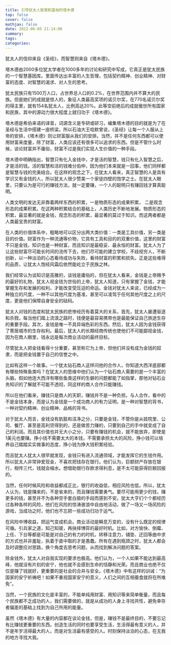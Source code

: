 ```yaml
---
title: 引导犹太人智慧和富裕的塔木德
top: false
cover: false
mathjax: false
date: 2022-06-05 21:14:00
summary:
tags:
categories:
---
```


犹太人的信仰来自《圣经》，而智慧则来自《塔木德》。

塔木德由2000多位犹太学者在1000多年的讨论和研究中写成，它真正是犹太民族的一个智慧基因库。里面传达出丰富的人生哲理，包括契约精神、创业精神、对财富的态度、对智慧的渴求、对人生的思考。

犹太民族只有1500万人口，占世界总人口的0.2%，在世界范围内并不算大的民族。但是她们的成就是惊人的，象征人类最高奖项的诺贝尔奖，在770名诺贝尔奖的得主里，就有154名犹太人，比例高达20%。此等空前绝后的成就傲世所有国家和民族，其中的源动力很大程度上就归功于《塔木德》。

塔木德是希伯来语的译音，词源含义是专研或研习，编集塔木德的目的就是为了在圣经与生活中搭建一座桥梁。所以石油大王哈默曾说，《圣经》让每一个人服从上帝的安排，《塔木德》则让财富服从我们的安排。当然，并不是任何东西都可以使用财富来度量，除了财富，人类应该还有很多可以追求的东西。但是不管什么时候，谈论财富并不庸俗，财富不过是我们实现人生价值的一种手段。

塔木德中明确指出，智慧只有化入金钱中，才是活的智慧，钱只有化入智慧之后，才是活的钱。活的智慧和活的钱难分伯仲，因为他们本来就是一回事，他们同样都是智慧与钱的完美结合。在这样的观念之下，在犹太人看来，真正智慧的人是具有学识又有金钱的人，所以犹太人很少赞美一个家徒四壁的饱学之士。在犹太人眼里，只要认为是可行的赚钱方法，就一定要赚，一个人的聪明只有赚回钱才算真聪明。

人类文明的发达无非靠着两样东西的积累，一是物质形态的成果积累， 二是观念形态的成果积累。在这两种积累结合的基础上，人类历史不断地发展。物质形态的积累，最显著的就是金钱，观念形态的积累，最显著的莫过于知识。而这两者都是人类最宝贵的财富。

在人类的价值体系中，粗略地可以区分出两大类价值：一类是工具价值，另一类是目的价值。财富作为一种流通等价物，它具有工具和目的的双重价值，这里的财富不只是金钱，知识也是一种财富，而且知识是最稳妥、最永恒的财富。犹太人为了让这些财富尽可能长时间的流传下去，他们尽可能的建立学校，不歧视穷人，不断创新，以一种淡泊的心态看待成功与失败，看待财富的积累和损失。正是这些难得的品质，让犹太人饱经风霜后依然能屹立于民族之林。

我们经常认为谈知识是高雅的，谈钱是庸俗的，但在犹太人看来，金钱是上帝赐予的最好的礼物，犹太人视金钱为世俗的上帝，犹太人知道，只有掌握了金钱，才能掌握生存和发展的权利，才能改变受压迫的命运。金钱对犹太人来说，已经成为一种独立的尺度，一种不以其他尺度为基准，甚至可以凌驾于任何其他尺度之上的尺度，更是他们保障自身安全的砝码。

犹太人对钱的态度和犹太民族的悲惨经历有着莫大的关系，首先，犹太人屡遭驱逐和杀戮，每当他们踏上流浪之路时，钱便是最容易携带也是最能保证自己旅途生存的重要手段。其次，金钱是唯一不具异端色彩的东西。然后，犹太人因为金钱获得了寄居城市的生存权利。最后，犹太人的长期经商传统也使他们不可能鄙视金钱，因为在商人眼里，钱永远是每次商业活动的最终目标。

尽管犹太人把金钱看得十分重要，甚至称它为上帝，但他们并没有成为金钱的奴隶，而是把金钱置于自己的信誉之中。

比如有这样一个故事。一个犹太钻石商人这样问他的合作人，你知道大西洋底部都有哪些特殊鱼类吗？在犹太人的思维中他们认为一个钻石商人需要的是一个丰富的头脑，假如他连大西洋有哪些鱼类这样的生僻的问题都能了如指掌，那他对钻石业务知识的了解就不可能不透彻，同这样的商人合作只能赚钱。

所以在他们看来，赚钱只是商人的天职，赚钱并不是一种负担。与人合作，看中的不是金钱本身，而是认为金钱是一个成功商人的有力证明，是一种对智慧的背书，一种对契约精神、创业精神、品格的背书。

对于犹太人而言，金钱没有肮脏和洁净之分，只要是金钱，不管你是从妓院里、公司、餐厅、甚至是高利贷得到的，还是做苦力赚的，只要到自己的手中就变成了自己的利润。而且其价值也并无大小之分，只要有赚钱的机会，就不能放弃，即使是1美元也要赚。挣小钱不需要太大的本钱，不需要承担太大的风险，挣小钱可以培养自己踏踏实实做事的态度，挣小钱为挣大钱积累经验。

而且犹太人犹太人很早就发现，金钱只有进入流通领域，才能发挥它的生钱作用。所以犹太人非常钟爱现金，不喜欢把钱存在银行。他们认为，巨额财产存放在银行，相传三代，钱就会缩水。想借助银行存款求得利息，是不太可能获得巨额回报的。

当然，任何时候风险和收益都成正比，银行的收益低，相应风险也低。所以，犹太人认为，钱是赚来的，不是省来的，而且赚钱需要勇气。要尽可能用更少的钱，赚更多的钱，甚至并不为各种空手套白狼的手段而感到不安。犹太大亨们个个都经历过各种各样的风险，他们在风险的惊涛骇浪中自由地活动，做了一场又一场风险的游戏，当成功之时，他们也不忘把一些成功归功于运气。

在风险中博收益，把运气变成机会。商业活动是瞬息万变的，没有什么既定的规律可循。引兵家之道，知己知彼，再抉择博弈的最好时机。比如，对方愉快、倒霉、上任、下台等都是可能是对自己的有力的时机，转移注意力，铺垫、迂回等曲中求的方式也并非羞耻，执着于直中取的才是愚蠢。所有在遇到瓶颈之时，犹太人都会及时调整应对思路，换个角度去思考问题，从而找到解决问题的答案。

除金钱外，犹太人对自我实现的要求也极高。他们认为，一个人如果不能达到最高峰，他就没有片刻的安宁，他也就不会感到生命的恬静和光荣。而且商业也绝不仅仅是赚了钱就好，更重要的是社会的合并与安全。《塔木德》中有这样的训诫：“为国家的安宁祈祷吧！如果不重视国家安宁的意义，人们之间的互相蚕食就将在所难免”。

当然，一个民族的文化是丰富的，不能单纯用财富、用知识等来简单衡量，而且每个民族都不乏成功的人，我们需要做的，就是从成功的人身上寻找共性，避免幸存者偏差的基础上找到为自己所用的能量。

虽然《塔木德》有大量的内容都在谈论金钱，但是，赚钱不是最终目的，不要忘记有比赚钱更重要的东西。创造生活的同时也要享受生活，生活得最有意义的人，并不是年岁活得最大的人，而是对生活最有感受的人。时刻保持淡泊的心态，在无我的地方寻找大我。

